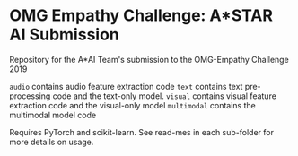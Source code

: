# OMG Empathy Challenge: A*STAR AI Submission
Repository for the A*AI Team's submission to the OMG-Empathy Challenge 2019

`audio` contains audio feature extraction code
`text` contains text pre-processing code and the text-only model.
`visual` contains visual feature extraction code and the visual-only model
`multimodal` contains the multimodal model code

Requires PyTorch and scikit-learn. See read-mes in each sub-folder for more details on usage.
